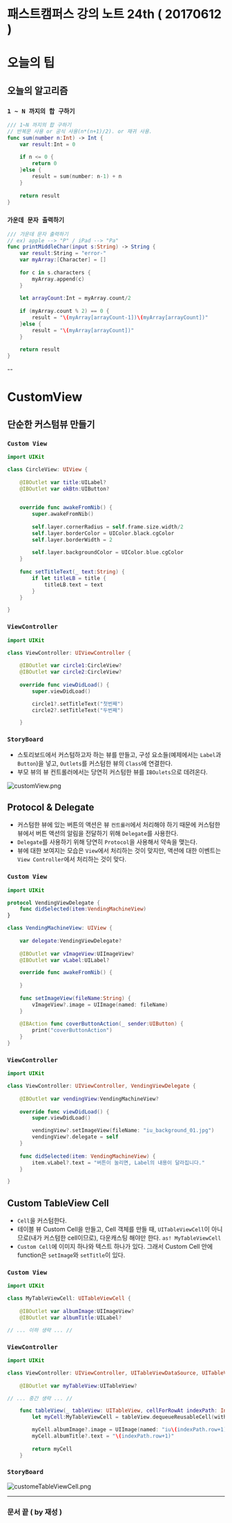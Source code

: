 # 패스트캠퍼스 강의 노트 24th ( 20170612 )

# 오늘의 팁
## 오늘의 알고리즘

### `1 ~ N 까지의 합 구하기`

```swift
/// 1~N 까지의 합 구하기
// 반복문 사용 or 공식 사용(n*(n+1)/2). or 재귀 사용.
func sum(number n:Int) -> Int {
    var result:Int = 0
    
    if n <= 0 {
        return 0
    }else {
        result = sum(number: n-1) + n
    }
    
    return result
}
```

### `가운데 문자 출력하기`

```swift
/// 가운데 문자 출력하기
// ex) apple --> "P" / iPad --> "Pa"
func printMiddleChar(input s:String) -> String {
    var result:String = "error-"
    var myArray:[Character] = []
    
    for c in s.characters {
        myArray.append(c)
    }
    
    let arrayCount:Int = myArray.count/2
    
    if (myArray.count % 2) == 0 {
        result = "\(myArray[arrayCount-1])\(myArray[arrayCount])"
    }else {
        result = "\(myArray[arrayCount])"
    }
    
    return result
}
```

--

# CustomView

## 단순한 커스텀뷰 만들기

### `Custom View`

```swift
import UIKit

class CircleView: UIView {
    
    @IBOutlet var title:UILabel?
    @IBOutlet var okBtn:UIButton?
    

    override func awakeFromNib() {
        super.awakeFromNib()
        
        self.layer.cornerRadius = self.frame.size.width/2
        self.layer.borderColor = UIColor.black.cgColor
        self.layer.borderWidth = 2
        
        self.layer.backgroundColor = UIColor.blue.cgColor
    }
    
    func setTitleText(_ text:String) {
        if let titleLB = title {
            titleLB.text = text
        }
    }

}
```

### `ViewController`

```swift
import UIKit

class ViewController: UIViewController {
    
    @IBOutlet var circle1:CircleView?
    @IBOutlet var circle2:CircleView?
    
    override func viewDidLoad() {
        super.viewDidLoad()

        circle1?.setTitleText("첫번째")
        circle2?.setTitleText("두번째")

    }
```

### `StoryBoard`
 - 스토리보드에서 커스텀하고자 하는 뷰를 만들고, 구성 요소들(예제에서는 `Label`과 `Button`)을 넣고, `Outlets`를 커스텀한 뷰의 `Class`에 연결한다.
 - 부모 뷰의 뷰 컨트롤러에서는 당연히 커스텀한 뷰를 `IBOulets`으로 데려온다.

![customView.png](customView.png)

## Protocol & Delegate
 - 커스텀한 뷰에 있는 버튼의 액션은 뷰 `컨트롤러`에서 처리해야 하기 때문에 커스텀한 뷰에서 버튼 액션의 알림을 전달하기 위해 `Delegate`를 사용한다.
 - `Delegate`를 사용하기 위해 당연히 `Protocol`을 사용해서 약속을 맺는다.
 - 뷰에 대한 보여지는 모습은 `View`에서 처리하는 것이 맞지만, 액션에 대한 이벤트는 `View Controller`에서 처리하는 것이 맞다.


### `Custom View`

```swift
import UIKit

protocol VendingViewDelegate {
    func didSelected(item:VendingMachineView)
}

class VendingMachineView: UIView {
    
    var delegate:VendingViewDelegate?
    
    @IBOutlet var vImageView:UIImageView?
    @IBOutlet var vLabel:UILabel?

    override func awakeFromNib() {
        
    }
    
    func setImageView(fileName:String) {
        vImageView?.image = UIImage(named: fileName)
    }
    
    @IBAction func coverButtonAction(_ sender:UIButton) {
        print("coverButtonAction")
    }
}
```

### `ViewController `

```swift
import UIKit

class ViewController: UIViewController, VendingViewDelegate {
    
    @IBOutlet var vendingView:VendingMachineView?
    
    override func viewDidLoad() {
        super.viewDidLoad()

        vendingView?.setImageView(fileName: "iu_background_01.jpg")
        vendingView?.delegate = self
    }
    
    func didSelected(item: VendingMachineView) {
        item.vLabel?.text = "버튼이 눌리면, Label의 내용이 달라집니다."
    }

}
```

## Custom TableView Cell
 - `Cell`을 커스텀한다.
 - 테이블 뷰 Custom Cell을 만들고, Cell 객체를 만들 때, `UITableViewCell`이 아니므로(내가 커스텀한 cell이므로), 다운캐스팅 해야만 한다. `as! MyTableViewCell`
 - `Custom Cell`에 이미지 하나와 텍스트 하나가 있다. 그래서 Custom Cell 안에 function은 `setImage`와 `setTitle`이 있다.

### `Custom View`

```swift
import UIKit

class MyTableViewCell: UITableViewCell {
    
    @IBOutlet var albumImage:UIImageView?
    @IBOutlet var albumTitle:UILabel?

// ... 이하 생략 ... //
```

### `ViewController`

```swift
import UIKit

class ViewController: UIViewController, UITableViewDataSource, UITableViewDelegate {
    
    @IBOutlet var myTableView:UITableView?

// ... 중간 생략 ... //

    func tableView(_ tableView: UITableView, cellForRowAt indexPath: IndexPath) -> UITableViewCell {
        let myCell:MyTableViewCell = tableView.dequeueReusableCell(withIdentifier: "MyCell") as! MyTableViewCell

        myCell.albumImage?.image = UIImage(named: "iu\(indexPath.row+1).jpg")
        myCell.albumTitle?.text = "\(indexPath.row+1)"
        
        return myCell
    }

```

### `StoryBoard`
![customeTableViewCell.png](customeTableViewCell.png)



---
### 문서 끝 ( by 재성 )